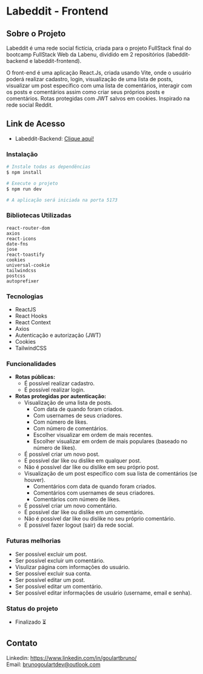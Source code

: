 # Labeddit - Frontend

## Sobre o Projeto

Labeddit é uma rede social fictícia, criada para o projeto FullStack final do bootcamp FullStack Web da Labenu, dividido em 2 repositórios (labeddit-backend e labeddit-frontend).

O front-end é uma aplicação React.Js, criada usando Vite, onde o usuário poderá realizar cadastro, login, visualização de uma lista de posts, visualizar um post específico com uma lista de comentários, interagir com os posts e comentários assim como criar seus próprios posts e comentários. Rotas protegidas com JWT salvos em cookies. Inspirado na rede social Reddit.

## Link de Acesso

- Labeddit-Backend: [Clique aqui!](https://github.com/GoulartBruno/projeto-labeddit-frontend)

### Instalação

```bash
# Instale todas as dependências
$ npm install

# Execute o projeto
$ npm run dev

# A aplicação será iniciada na porta 5173
```

### Bibliotecas Utilizadas

```
react-router-dom
axios
react-icons
date-fns
jose
react-toastify
cookies
universal-cookie
tailwindcss
postcss
autoprefixer
```

### Tecnologias

- ReactJS
- React Hooks
- React Context
- Axios
- Autenticação e autorização (JWT)
- Cookies
- TailwindCSS

### Funcionalidades

- **Rotas públicas:**
  - É possível realizar cadastro.
  - É possível realizar login.
- **Rotas protegidas por autenticação:**
  - Visualização de uma lista de posts.
    - Com data de quando foram criados.
    - Com usernames de seus criadores.
    - Com número de likes.
    - Com número de comentários.
    - Escolher visualizar em ordem de mais recentes.
    - Escolher visualizar em ordem de mais populares (baseado no número de likes).
  - É possível criar um novo post.
  - É possível dar like ou dislike em qualquer post.
  - Não é possível dar like ou dislike em seu próprio post.
  - Visualização de um post específico com sua lista de comentários (se houver).
    - Comentários com data de quando foram criados.
    - Comentários com usernames de seus criadores.
    - Comentários com número de likes.
  - É possível criar um novo comentário.
  - É possível dar like ou dislike em um comentário.
  - Não é possível dar like ou dislike no seu próprio comentário.
  - É possível fazer logout (sair) da rede social.

### Futuras melhorias

- Ser possível excluir um post.
- Ser possível excluir um comentário.
- Visulizar página com informações do usuário.
- Ser possível excluir sua conta.
- Ser possível editar um post.
- Ser possível editar um comentário.
- Ser possível editar informações de usuário (username, email e senha).

### Status do projeto

- Finalizado ⏳

## Contato

Linkedin: https://www.linkedin.com/in/goulartbruno/
<br>
Email: brunogoulartdev@outlook.com
